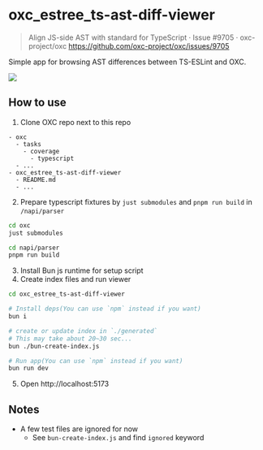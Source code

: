 # oxc_estree_ts-ast-diff-viewer

> Align JS-side AST with standard for TypeScript · Issue #9705 · oxc-project/oxc
> https://github.com/oxc-project/oxc/issues/9705

Simple app for browsing AST differences between TS-ESLint and OXC.

![](./ss.avif)

## How to use

1. Clone OXC repo next to this repo

```
- oxc
  - tasks
    - coverage
      - typescript
  - ...
- oxc_estree_ts-ast-diff-viewer
  - README.md
  - ...
```

2. Prepare typescript fixtures by `just submodules` and `pnpm run build` in `/napi/parser`

```sh
cd oxc
just submodules

cd napi/parser
pnpm run build
```

3. Install Bun js runtime for setup script
4. Create index files and run viewer

```sh
cd oxc_estree_ts-ast-diff-viewer

# Install deps(You can use `npm` instead if you want)
bun i

# create or update index in `./generated`
# This may take about 20~30 sec...
bun ./bun-create-index.js

# Run app(You can use `npm` instead if you want)
bun run dev
```

5. Open http://localhost:5173

## Notes

- A few test files are ignored for now
  - See `bun-create-index.js` and find `ignored` keyword
